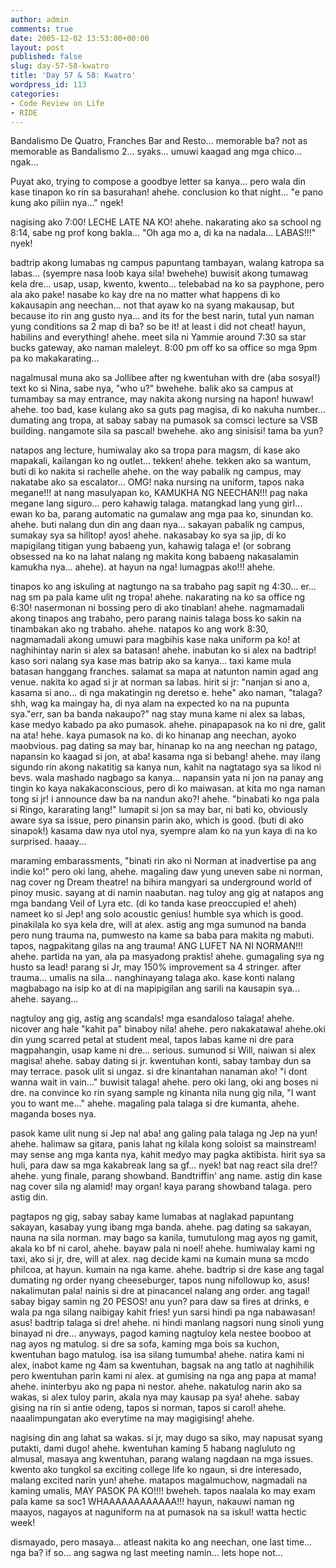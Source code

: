 ```yaml
---
author: admin
comments: true
date: 2005-12-02 13:53:00+00:00
layout: post
published: false
slug: day-57-58-kwatro
title: 'Day 57 & 58: Kwatro'
wordpress_id: 113
categories:
- Code Review on Life
- RIDE
---
```


Bandalismo De Quatro, Franches Bar and Resto... memorable ba? not as memorable as Bandalismo 2... syaks... umuwi kaagad ang mga chico... ngak...

Puyat ako, trying to compose a goodbye letter sa kanya... pero wala din kase tinapon ko rin sa basurahan! ahehe. conclusion ko that night... "e pano kung ako piliin nya..." ngek! 

nagising ako 7:00! LECHE LATE NA KO! ahehe. nakarating ako sa school ng 8:14, sabe ng prof kong bakla... "Oh aga mo a, di ka na nadala... LABAS!!!" nyek!

badtrip akong lumabas ng campus papuntang tambayan, walang katropa sa labas... (syempre nasa loob kaya sila! bwehehe) buwisit akong tumawag kela dre... usap, usap, kwento, kwento... telebabad na ko sa payphone, pero ala ako pake! nasabe ko kay dre na no matter what happens di ko kakausapin ang neechan... not that ayaw ko na syang makausap, but because ito rin ang gusto nya... and its for the best narin, tutal yun naman yung conditions sa 2 map di ba? so be it! at least i did not cheat! hayun, habilins and everything! ahehe. meet sila ni Yammie around 7:30 sa star bucks gateway, ako naman maleleyt. 8:00 pm off ko sa office so mga 9pm pa ko makakarating...

nagalmusal muna ako sa Jollibee after ng kwentuhan with dre (aba sosyal!) text ko si Nina, sabe nya, "who u?" bwehehe. balik ako sa campus at tumambay sa may entrance, may nakita akong nursing na hapon! huwaw! ahehe. too bad, kase kulang ako sa guts pag magisa, di ko nakuha number... dumating ang tropa, at sabay sabay na pumasok sa comsci lecture sa VSB building. nangamote sila sa pascal! bwehehe. ako ang sinisisi! tama ba yun?

natapos ang lecture, humiwalay ako sa tropa para magsm, di kase ako mapakali, kailangan ko ng outlet... tekken! ahehe. tekken ako sa wantum, buti di ko nakita si rachelle ahehe. on the way pabalik ng campus, may nakatabe ako sa escalator... OMG! naka nursing na uniform, tapos naka megane!!! at nang masulyapan ko, KAMUKHA NG NEECHAN!!! pag naka megane lang siguro... pero kahawig talaga. matangkad lang yung girl... ewan ko ba, parang automatic na gumalaw ang mga paa ko, sinundan ko. ahehe. buti nalang dun din ang daan nya... sakayan pabalik ng campus, sumakay sya sa hilltop! ayos! ahehe. nakasabay ko sya sa jip, di ko mapigilang titigan yung babaeng yun, kahawig talaga e! (or sobrang obsessed na ko na lahat nalang ng makita kong babaeng nakasalamin kamukha nya... ahehe). at hayun na nga! lumagpas ako!!! ahehe. 

tinapos ko ang iskuling at nagtungo na sa trabaho pag sapit ng 4:30... er... nag sm pa pala kame ulit ng tropa! ahehe. nakarating na ko sa office ng 6:30! nasermonan ni bossing pero di ako tinablan! ahehe. nagmamadali akong tinapos ang trabaho, pero parang nainis talaga boss ko sakin na tinambakan ako ng trabaho. ahehe. natapos ko ang work 8:30, nagmamadali akong umuwi para magbihis kase naka uniform pa ko! at naghihintay narin si alex sa batasan! ahehe. inabutan ko si alex na badtrip! kaso sori nalang sya kase mas batrip ako sa kanya... taxi kame mula batasan hanggang franches. salamat sa mapa at natunton namin agad ang venue. nakita ko agad si jr at norman sa labas. hirit si jr: "nanjan si ano a, kasama si ano... di nga makatingin ng deretso e. hehe" ako naman, "talaga? shh, wag ka maingay ha, di nya alam na expected ko na na pupunta sya."err, san ba banda nakaupo?" nag stay muna kame ni alex sa labas, kase medyo kabado pa ako pumasok. ahehe. pinapapasok na ko ni dre, galit na ata! hehe. kaya pumasok na ko. di ko hinanap ang neechan, ayoko maobvious. pag dating sa may bar, hinanap ko na ang neechan ng patago, napansin ko kaagad si jon, at aba! kasama nga si bebang! ahehe. may ilang sigundo rin akong nakatitig sa kanya nun, kahit na nagtatago sya sa likod ni bevs. wala mashado nagbago sa kanya... napansin yata ni jon na panay ang tingin ko kaya nakakaconscious, pero di ko maiwasan. at kita mo nga naman tong si jr! i announce daw ba na nandun ako?! ahehe. "binabati ko nga pala si Ringo, kararating lang!" lumapit si jon sa may bar, ni bati ko, obviously aware sya sa issue, pero pinansin parin ako, which is good. (buti di ako sinapok!) kasama daw nya utol nya, syempre alam ko na yun kaya di na ko surprised. haaay... 

maraming embarassments, "binati rin ako ni Norman at inadvertise pa ang indie ko!" pero oki lang, ahehe. magaling daw yung uneven sabe ni norman, nag cover ng Dream theatre! na bihira mangyari sa underground world of pinoy music. sayang at di namin naabutan. nag tuloy ang gig at natapos ang mga bandang Veil of Lyra etc. (di ko tanda kase preoccupied e! aheh) nameet ko si Jep! ang solo acoustic genius! humble sya which is good. pinakilala ko sya kela dre, will at alex. astig ang mga sumunod na banda pero nung trauma na, pumwesto na kame sa baba para makita ng mabuti. tapos, nagpakitang gilas na ang trauma! ANG LUFET NA NI NORMAN!!! ahehe. partida na yan, ala pa masyadong praktis! ahehe. gumagaling sya ng husto sa lead! parang si Jr, may 150% improvement sa 4 stringer. after trauma... umalis na sila... nanghinayang talaga ako. kase konti nalang magbabago na isip ko at di na mapipigilan ang sarili na kausapin sya... ahehe. sayang... 

nagtuloy ang gig, astig ang scandals! mga esandaloso talaga! ahehe. nicover ang hale "kahit pa" binaboy nila! ahehe. pero nakakatawa! ahehe.oki din yung scarred petal at student meal, tapos labas kame ni dre para magpahangin,  usap kame ni dre... serious. sumunod si Will, naiwan si alex magisa! ahehe. sabay dating si jr. kwentuhan konti, sabay tambay dun sa may terrace. pasok ulit si ungaz. si dre kinantahan nanaman ako! "i dont wanna wait in vain..." buwisit talaga! ahehe. pero oki lang, oki ang boses ni dre. na convince ko rin syang sample ng kinanta nila nung gig nila, "I want you to want me..." ahehe. magaling pala talaga si dre kumanta, ahehe. maganda boses nya.

pasok kame ulit nung si Jep na! aba! ang galing pala talaga ng Jep na yun! ahehe. halimaw sa gitara, panis lahat ng kilala kong soloist sa mainstream! may sense ang mga kanta nya, kahit medyo may pagka aktibista. hirit sya sa huli, para daw sa mga kakabreak lang sa gf... nyek! bat nag react sila dre!? ahehe. yung finale, parang showband. Bandtriffin' ang name. astig din kase nag cover sila ng alamid! may organ! kaya parang showband talaga. pero astig din.

pagtapos ng gig, sabay sabay kame lumabas at naglakad papuntang sakayan, kasabay yung ibang mga banda. ahehe. pag dating sa sakayan, nauna na sila norman. may bago sa kanila, tumutulong mag ayos ng gamit, akala ko bf ni carol, ahehe. bayaw pala ni noel! ahehe. humiwalay kami ng taxi, ako si jr, dre, will at alex. nag decide kami na kumain muna sa mcdo philcoa, at hayun. kumain na nga kame. ahehe. badtrip si dre kase ang tagal dumating ng order nyang cheeseburger, tapos nung nifollowup ko, asus! nakalimutan pala! nainis si dre at pinacancel nalang ang order. ang tagal! sabay bigay samin ng 20 PESOS! anu yun? para daw sa fires at drinks, e wala pa nga silang naibigay kahit fries! yun sarsi hindi pa nga nabawasan! asus! badtrip talaga si dre! ahehe. ni hindi manlang nagsori nung sinoli yung binayad ni dre... anyways, pagod kaming nagtuloy kela nestee booboo at nag ayos ng matulog. si dre sa sofa, kaming mga bois sa kuchon, kwentuhan bago matulog. isa isa silang tumumba! ahehe. natira kami ni alex, inabot kame ng 4am sa kwentuhan, bagsak na ang tatlo at naghihilik pero kwentuhan parin kami ni alex. at gumising na nga ang papa at mama! ahehe. ininterbyu ako ng papa ni nestor. ahehe. nakatulog narin ako sa wakas, si alex tuloy parin, akala nya may kausap pa sya! ahehe. sabay gising na rin si antie odeng, tapos si norman, tapos si carol! ahehe. naaalimpungatan ako everytime na may magigising! ahehe.

nagising din ang lahat sa wakas. si jr, may dugo sa siko, may napusat syang putakti, dami dugo! ahehe. kwentuhan kaming 5 habang nagluluto ng almusal, masaya ang kwentuhan, parang walang nagdaan na mga issues. kwento ako tungkol sa exciting college life ko ngaun, si dre interesado, malang excited narin yun! ahehe. matapos magalmuchow, nagmadali na kaming umalis, MAY PASOK PA KO!!!! bweheh. tapos naalala ko may exam pala kame sa soc1 WHAAAAAAAAAAAA!!! hayun, nakauwi naman ng maayos, nagayos at naguniform na at pumasok na sa iskul! watta hectic week!

dismayado, pero masaya... atleast nakita ko ang neechan, one last time... nga ba? if so... ang sagwa ng last meeting namin... lets hope not...
